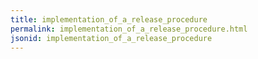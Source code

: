 ```yaml
---
title: implementation_of_a_release_procedure
permalink: implementation_of_a_release_procedure.html
jsonid: implementation_of_a_release_procedure
---
```

